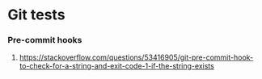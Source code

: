 # Git tests

###  Pre-commit hooks
1. https://stackoverflow.com/questions/53416905/git-pre-commit-hook-to-check-for-a-string-and-exit-code-1-if-the-string-exists

